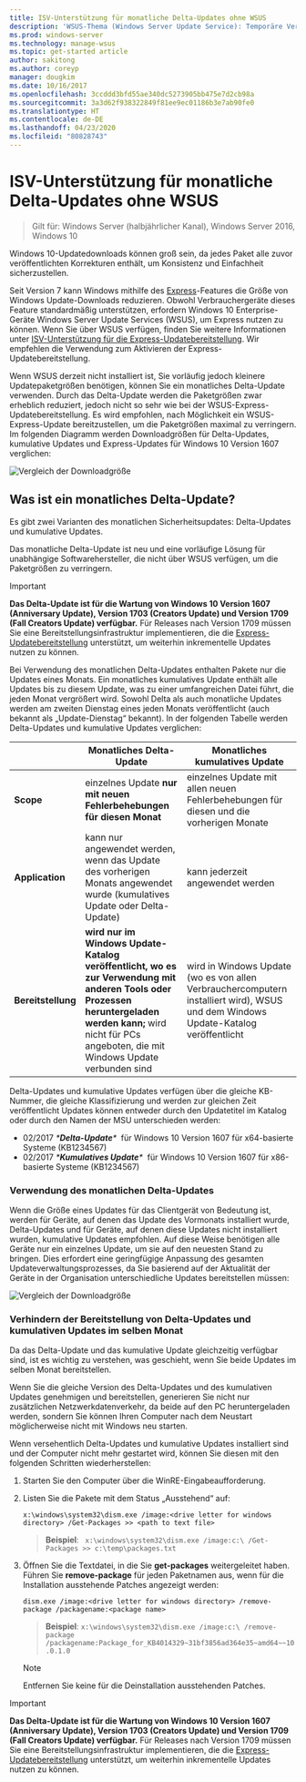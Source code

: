 ```yaml
---
title: ISV-Unterstützung für monatliche Delta-Updates ohne WSUS
description: 'WSUS-Thema (Windows Server Update Service): Temporäre Verwendung monatlicher Delta-Updates für unabhängige Softwarehersteller (ISV) anstelle der WSUS-Express-Updatebereitstellung zum Reduzieren der Paketgröße'
ms.prod: windows-server
ms.technology: manage-wsus
ms.topic: get-started article
author: sakitong
ms.author: coreyp
manager: dougkim
ms.date: 10/16/2017
ms.openlocfilehash: 3ccddd3bfd55ae340dc5273905bb475e7d2cb98a
ms.sourcegitcommit: 3a3d62f938322849f81ee9ec01186b3e7ab90fe0
ms.translationtype: HT
ms.contentlocale: de-DE
ms.lasthandoff: 04/23/2020
ms.locfileid: "80828743"
---
```

# <a name="monthly-delta-update-isv-support-without-wsus"></a>ISV-Unterstützung für monatliche Delta-Updates ohne WSUS

>Gilt für: Windows Server (halbjährlicher Kanal), Windows Server 2016, Windows 10

Windows 10-Updatedownloads können groß sein, da jedes Paket alle zuvor veröffentlichten Korrekturen enthält, um Konsistenz und Einfachheit sicherzustellen.  

Seit Version 7 kann Windows mithilfe des [Express](https://technet.microsoft.com/library/cc708456(v=ws.10).aspx#Anchor_2)-Features die Größe von Windows Update-Downloads reduzieren. Obwohl Verbrauchergeräte dieses Feature standardmäßig unterstützen, erfordern Windows 10 Enterprise-Geräte Windows Server Update Services (WSUS), um Express nutzen zu können. Wenn Sie über WSUS verfügen, finden Sie weitere Informationen unter [ISV-Unterstützung für die Express-Updatebereitstellung](express-update-delivery-ISV-support.md). Wir empfehlen die Verwendung zum Aktivieren der Express-Updatebereitstellung. 

Wenn WSUS derzeit nicht installiert ist, Sie vorläufig jedoch kleinere Updatepaketgrößen benötigen, können Sie ein monatliches Delta-Update verwenden. Durch das Delta-Update werden die Paketgrößen zwar erheblich reduziert, jedoch nicht so sehr wie bei der WSUS-Express-Updatebereitstellung. Es wird empfohlen, nach Möglichkeit ein WSUS-Express-Update bereitzustellen, um die Paketgrößen maximal zu verringern. Im folgenden Diagramm werden Downloadgrößen für Delta-Updates, kumulative Updates und Express-Updates für Windows 10 Version 1607 verglichen:

![Vergleich der Downloadgröße](../../media/express-update-delivery-isv-support/delta-1.png)

## <a name="what-is-monthly-delta-update"></a>Was ist ein monatliches Delta-Update?

Es gibt zwei Varianten des monatlichen Sicherheitsupdates: Delta-Updates und kumulative Updates.

Das monatliche Delta-Update ist neu und eine vorläufige Lösung für unabhängige Softwarehersteller, die nicht über WSUS verfügen, um die Paketgrößen zu verringern.

>[!IMPORTANT]
>**Das Delta-Update ist für die Wartung von Windows 10 Version 1607 (Anniversary Update), Version 1703 (Creators Update) und Version 1709 (Fall Creators Update) verfügbar.** Für Releases nach Version 1709 müssen Sie eine Bereitstellungsinfrastruktur implementieren, die die [Express-Updatebereitstellung](express-update-delivery-ISV-support.md) unterstützt, um weiterhin inkrementelle Updates nutzen zu können.

Bei Verwendung des monatlichen Delta-Updates enthalten Pakete nur die Updates eines Monats. Ein monatliches kumulatives Update enthält alle Updates bis zu diesem Update, was zu einer umfangreichen Datei führt, die jeden Monat vergrößert wird. Sowohl Delta als auch monatliche Updates werden am zweiten Dienstag eines jeden Monats veröffentlicht (auch bekannt als „Update-Dienstag“ bekannt). In der folgenden Tabelle werden Delta-Updates und kumulative Updates verglichen:

|                    | Monatliches **Delta**-Update                                                                                                                                                                                                       | Monatliches **kumulatives** Update                                                                                                                                                                                             |
|--------------------|--------------------------------------------------------------------------------------------------------------------------------------------------------------------------------------------------------------------------------|---------------------------------------------------------------------------------------------------------------------------------------------------------------------------------------------------------------------------|
| **Scope**          | einzelnes Update **nur mit neuen Fehlerbehebungen für diesen Monat**                                                                                                                                                                           | einzelnes Update mit allen neuen Fehlerbehebungen für diesen und die vorherigen Monate                                                                                                                                                   |
| **Application**    | kann nur angewendet werden, wenn das Update des vorherigen Monats angewendet wurde (kumulatives Update oder Delta-Update)                                                                                                                                           | kann jederzeit angewendet werden                                                                                                                                                                                                |
| **Bereitstellung**       | **wird nur im Windows Update-Katalog veröffentlicht, wo es zur Verwendung mit anderen Tools oder Prozessen heruntergeladen werden kann;** wird nicht für PCs angeboten, die mit Windows Update verbunden sind                                                         | wird in Windows Update (wo es von allen Verbrauchercomputern installiert wird), WSUS und dem Windows Update-Katalog veröffentlicht                                                                                                                |

Delta-Updates und kumulative Updates verfügen über die gleiche KB-Nummer, die gleiche Klassifizierung und werden zur gleichen Zeit veröffentlicht Updates können entweder durch den Updatetitel im Katalog oder durch den Namen der MSU unterschieden werden:

- 02/2017 *\***Delta-Update**\**  für Windows 10 Version 1607 für x64-basierte Systeme (KB1234567)
- 02/2017 *\***Kumulatives Update**\**  für Windows 10 Version 1607 für x86-basierte Systeme (KB1234567)                                                                                                                                                                                                                                                                                                                                                                                                                                                                                                                                                                                                                                                                                                                                                                                                                                                                                      

### <a name="when-to-use-monthly-delta-update"></a>Verwendung des monatlichen Delta-Updates

Wenn die Größe eines Updates für das Clientgerät von Bedeutung ist, werden für Geräte, auf denen das Update des Vormonats installiert wurde, Delta-Updates und für Geräte, auf denen diese Updates nicht installiert wurden, kumulative Updates empfohlen. Auf diese Weise benötigen alle Geräte nur ein einzelnes Update, um sie auf den neuesten Stand zu bringen. Dies erfordert eine geringfügige Anpassung des gesamten Updateverwaltungsprozesses, da Sie basierend auf der Aktualität der Geräte in der Organisation unterschiedliche Updates bereitstellen müssen:

![Vergleich der Downloadgröße](../../media/express-update-delivery-isv-support/delta-2.png)

### <a name="prevent-deployment-of-delta-and-cumulative-updates-in-the-same-month"></a>Verhindern der Bereitstellung von Delta-Updates und kumulativen Updates im selben Monat

Da das Delta-Update und das kumulative Update gleichzeitig verfügbar sind, ist es wichtig zu verstehen, was geschieht, wenn Sie beide Updates im selben Monat bereitstellen.

Wenn Sie die gleiche Version des Delta-Updates und des kumulativen Updates genehmigen und bereitstellen, generieren Sie nicht nur zusätzlichen Netzwerkdatenverkehr, da beide auf den PC heruntergeladen werden, sondern Sie können Ihren Computer nach dem Neustart möglicherweise nicht mit Windows neu starten.

Wenn versehentlich Delta-Updates und kumulative Updates installiert sind und der Computer nicht mehr gestartet wird, können Sie diesen mit den folgenden Schritten wiederherstellen:

1. Starten Sie den Computer über die WinRE-Eingabeaufforderung.
2. Listen Sie die Pakete mit dem Status „Ausstehend“ auf:

    `x:\windows\system32\dism.exe /image:<drive letter for windows directory> /Get-Packages >> <path to text file>`
 
    > **Beispiel**: ` x:\windows\system32\dism.exe /image:c:\ /Get-Packages >> c:\temp\packages.txt`
 
3. Öffnen Sie die Textdatei, in die Sie **get-packages** weitergeleitet haben. Führen Sie **remove-package** für jeden Paketnamen aus, wenn für die Installation ausstehende Patches angezeigt werden:
 
   `dism.exe /image:<drive letter for windows directory> /remove-package /packagename:<package name>`
 
    > **Beispiel**: `x:\windows\system32\dism.exe /image:c:\ /remove-package /packagename:Package_for_KB4014329~31bf3856ad364e35~amd64~~10.0.1.0`
 
    >[!NOTE]
    >Entfernen Sie keine für die Deinstallation ausstehenden Patches.

>[!IMPORTANT]
>**Das Delta-Update ist für die Wartung von Windows 10 Version 1607 (Anniversary Update), Version 1703 (Creators Update) und Version 1709 (Fall Creators Update) verfügbar.** Für Releases nach Version 1709 müssen Sie eine Bereitstellungsinfrastruktur implementieren, die die [Express-Updatebereitstellung](express-update-delivery-ISV-support.md) unterstützt, um weiterhin inkrementelle Updates nutzen zu können.
